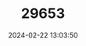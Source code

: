 ---
title: "29653"
category: "Crocidura gueldenstaedtii"
draft: false
date: 2024-02-22 13:03:50
languages:
  English: ["Gildenstadt's Whitetoothed Shrew", "Gueldenstädt's White-toothed Shrew", "Gueldenstädt's Shrew"]
  French: ["Crocidure des jardins"]
  German: ["Gildenstädt Weisszahnspitzmaus"]
  Spanish; Castilian: ["Musaraña de Gildenstädt"]
---